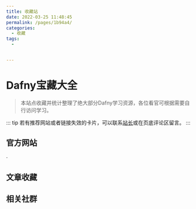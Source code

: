 ```yaml
---
title: 收藏站
date: 2022-03-25 11:48:45
permalink: /pages/1b94a4/
categories:
  - 收藏
tags:
  - 


---
```


# Dafny宝藏大全
> 本站点收藏并统计整理了绝大部分Dafny学习资源，各位看官可根据需要自行访问学习。


::: tip
若有推荐网站或者链接失效的卡片，可以联系[站长](https://github.com/Aaron-clou/dafnycommunity)或在页底评论区留言。
:::
## 官方网站

<ClientOnly>
  <Card :cardData="cardData0" :cardListSize=2 carTitlColor="#000" carHoverColor="#000" />·
</ClientOnly>

## 文章收藏
<ClientOnly>
  <Card :cardData="cardData1" :cardListSize=2 carTitlColor="#000" carHoverColor="#000" />
</ClientOnly>


## 相关社群
<ClientOnly>
  <Card :cardData="cardData2" :cardListSize=4 carTitlColor="#000" carHoverColor="#000" />
</ClientOnly>


<script>
export default {
  data() {
    return {
      cardData0: [
        {
          id: "0",
          cardSrc: "https://github.com/dafny-lang/dafny",
          cardImgSrc:
            "https://s1.ax1x.com/2022/03/25/qYqlnO.png",
          cardName: "Dafny-lang",
          cardContent:
            "Dafny-lang 新一代验证语言引领者",
        },
        {
          cardSrc: "http://leino.science/dafny-power-user/",
          cardImgSrc:
            "https://s1.ax1x.com/2022/03/25/qYLosf.png",
          cardName: "Dafny Power Use",
          cardContent: "Dafny Power Use 探索Dafny的实践领域",
        },
      ],
      cardData1: [
        {
          id: "1",
         
          cardSrc: "https://dafny-lang.github.io/dafny/",
          cardImgSrc:
            "https://s1.ax1x.com/2022/03/25/qt1FW4.png",
          cardName: "Dafny Document",
          cardContent: "Dafny官方文档",
        },
        {
          cardSrc: "https://dafny-lang.github.io/dafny/DafnyRef/DafnyRef",
          cardImgSrc:
            "https://s1.ax1x.com/2022/03/25/qtlRRH.png",
          cardName: "Dafny指导手册",
          cardContent:
            "人手一本，用户必备，详尽解释Dafny语言",
        },

        {
          cardSrc: "https://dafny-lang.github.io/dafny/OnlineTutorial/guide",
          cardImgSrc:
            "https://s1.ax1x.com/2022/03/25/qtlvyn.png",
          cardName: "Dafny online tutorial",
          cardContent: "线上教程，快速上手",
        },
        {
          cardSrc: "https://doc.xugaoyi.com/",
          cardImgSrc: "https://s1.ax1x.com/2022/03/25/qtZIl6.png",
          cardName: "Vuepress Vdoing主题博客",
          cardContent: "丰富完整、可拓展性强的Vuepress主题",
        },
      ],
         cardData2: [
      
        {
          id: "2",
          cardSrc: "https://www.youtube.com/channel/UCP2eLEql4tROYmIYm5mA27A",
          cardImgSrc:
            "https://s1.ax1x.com/2022/03/25/qtMdkF.png",
          cardName: "Verfication corner",
          cardContent: "Youtube: 验证语言入门视频合集",
        },
        {
          
          cardSrc: "https://www.zhihu.com/topic/20080957",
          cardImgSrc:
            "https://s1.ax1x.com/2022/03/25/qtQNjI.png",
          cardName: "知乎-Dafny话题",
          cardContent:
            "知乎，有问题就有答案",
        },
        {
          cardSrc: "https://stackoverflow.com/questions/tagged/dafny",
          cardImgSrc:
            "https://s1.ax1x.com/2022/03/25/qtMJO0.png",
          cardName: "Stack Overflow",
          cardContent: "Stack Overflow: 国外知名程序员交流网站",
        },
         {
          cardSrc: "https://gitter.im/dafny-lang/community?utm_source=badge&utm_medium=badge&utm_campaign=pr-badge",
          cardImgSrc:
            "https://s1.ax1x.com/2022/03/25/qtMfte.png",
          cardName: "Gitter-Dafny社区",
          cardContent: "Gitter: Where communities thrive",
        },
      ],
    };
  },
};
</script>
